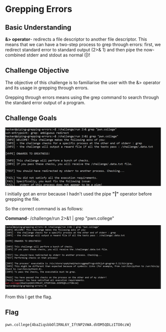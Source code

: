 # Grepping Errors

## Basic Understanding

**&> operator**-  redirects a file descriptor to another file descriptor. This means that we can have a two-step process to grep through errors: first, we redirect standard error to standard output (2>& 1) and then pipe the now-combined stderr and stdout as normal (|)!

## Challenge Objective

The objective of this challenge is to familiarise the user with the  &> operator and its usage in grepping through errors.

Grepping through errors means using the grep command to search through the standard error output of a program.

## Challenge Goals

![Error in loading image](image-9.png)

 I initially got an error because I hadn't used the pipe **"|"** operator before grepping the file.

 So the correct command is as follows:

**Command**-  /challenge/run 2>&1 | grep "pwn.college"

![Error in loading image](image-10.png)

From this I get the flag.

## Flag

`pwn.college{4baZiqsbbOlIRNL6Y_IftNP2VWA.dVDM5QDLzITO0czW}`




